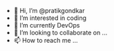 - 👋 Hi, I’m @pratikgondkar
- 👀 I’m interested in coding
- 🌱 I’m currently DevOps
- 💞️ I’m looking to collaborate on ...
- 📫 How to reach me ...


<!---
pratikgondkar/pratikgondkar is a ✨ special ✨ repository because its `README.md` (this file) appears on your GitHub profile.
You can click the Preview link to take a look at your changes.
--->
